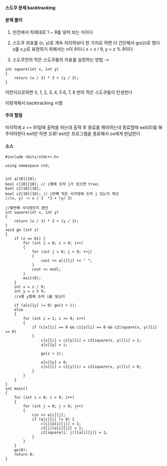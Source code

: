 #### 스도쿠 문제 backtracking


#### 문제 풀이 

1) 빈칸에서 차례대로 1 ~ 9를 넣어 보는 식이다 

2) 스도쿠 좌표를 (x, y)로 계속 처리하보다 한 가지로 하면 더 간단해서 
go(z)로 했다 
z를 x,y로 표현하기 위해서는 n이 9이니 
x = z / 9, y = z % 9이다

3) 스도쿠안의 작은 스도쿠들의 자표를 설정하는 방법 
-> 
````
int square(int x, int y)
{
	return (x / 3) * 3 + (y / 3);
}
````
이런식으로하면 0, 1, 2,
              3, 4, 5
              6, 7, 8 번의 작은 스도쿠들이 탄생한다 


이렇게해서 backtracking 시행

#### 주의 할점 
마지막에  z == 81일때 출력을 하는데 
출력 후 종료를 해야하는데 종료할때 exit(0)를 해주어야한다 
exit만 하면 오류!
exit은 프로그램을 종료해서 os에게 반납한다 
#### 소스 

````
#include <bits/stdc++.h>

using namespace std;


int a[10][10];
bool c[10][10]; // i행에 숫자 j가 있으면 true;
bool c1[10][10];
bool c2[10][10]; // i번째 작은 사각형에 숫자 j 있는지 체크
//(x, y) -> x / 3  *3 + (y/ 3)

//몇번째 사각형인지 판단 
int square(int x, int y)
{
	return (x / 3) * 3 + (y / 3);
}
void go (int z)
{
	if (z == 81) {
		for (int i = 0; i < 9; i++)
		{
			for (int j = 0; j < 9; ++j)
			{
				cout << a[i][j] << " ";
			}
			cout << endl;
		}
		exit(0);
	}
	int x = z / 9;
	int y = z % 9;
	//x행 y열에 숫자 i를 넣는다 

	if (a[x][y] != 0) go(z + 1);
	else
	{
		for (int i = 1; i <= 9; i++)
		{
			if (c[x][i] == 0 && c1[y][i] == 0 && c2[square(x, y)][i] == 0)
			{
				c[x][i] = c1[y][i] = c2[square(x, y)][i] = 1;
				a[x][y] = i;
				
				go(z + 1);
				
				a[x][y] = 0;
				c[x][i] = c1[y][i] = c2[square(x, y)][i] = 0;
			}
		}
	}
}
int main()
{
	for (int i = 0; i < 9; i++)
	{
		for (int j = 0; j < 9; j++)
		{
			cin >> a[i][j];
			if (a[i][j] != 0) {
				c[i][a[i][j]] = 1;
				c1[j][a[i][j]] = 1;
				c2[square(i, j)][a[i][j]] = 1;	
			}
		}
	}
	go(0);
	return 0;
}
````